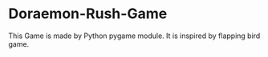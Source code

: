 # Doraemon-Rush-Game
This Game is made by Python pygame module. It is  inspired by flapping bird game.

